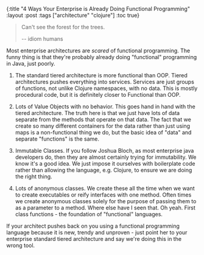 {:title "4 Ways Your Enterprise is Already Doing Functional Programming" :layout :post :tags ["architecture" "clojure"] :toc true}

> Can't see the forest for the trees.
>
> --  idiom humans

Most enterprise architectures are *scared* of functional programming. The funny thing is that they're probably already doing "functional" programming in Java, just poorly.

1.  The standard tiered architecture is more functional than OOP. Tiered architectures pushes everything into services. Services are just groups of functions, not unlike Clojure namespaces, with no data. This is mostly procedural code, but it is definitely closer to Functional than OOP.

2.  Lots of Value Objects with no behavior. This goes hand in hand with the tiered architecture. The truth here is that we just have lots of data separate from the methods that operate on that data. The fact that we create so many different containers for the data rather than just using maps is a non-functional thing we do, but the basic idea of "data" and separate "functions" is the same.

3.  Immutable Classes. If you follow Joshua Bloch, as most enterprise java developers do, then they are almost certainly trying for immutability. We know it's a good idea. We just impose it ourselves with boilerplate code rather than allowing the language, e.g. Clojure, to ensure we are doing the right thing.

4.  Lots of anonymous classes. We create these all the time when we want to create executables or reify interfaces with one method. Often times we create anonymous classes solely for the purpose of passing them to as a parameter to a method. Where else have I seen that. Oh yeah. First class functions - the foundation of "functional" languages.

If your architect pushes back on you using a functional programming language because it is new, trendy and unproven - just point her to your enterprise standard tiered architecture and say we're doing this in the wrong tool.
